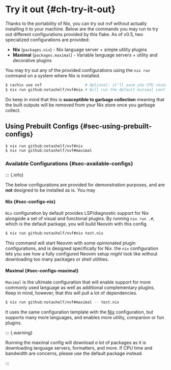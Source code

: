 # Try it out {#ch-try-it-out}

Thanks to the portability of Nix, you can try out nvf without actually
installing it to your machine. Below are the commands you may run to try out
different configurations provided by this flake. As of v0.5, two specialized
configurations are provided:

- **Nix** (`packages.nix`) - Nix language server + simple utility plugins
- **Maximal** (`packages.maximal`) - Variable language servers + utility and
  decorative plugins

You may try out any of the provided configurations using the `nix run` command
on a system where Nix is installed.

```sh
$ cachix use nvf                   # Optional: it'll save you CPU resources and time
$ nix run github:notashelf/nvf#nix # Will run the default minimal configuration
```

Do keep in mind that this is **susceptible to garbage collection** meaning that
the built outputs will be removed from your Nix store once you garbage collect.

## Using Prebuilt Configs {#sec-using-prebuilt-configs}

```bash
$ nix run github:notashelf/nvf#nix
$ nix run github:notashelf/nvf#maximal
```

### Available Configurations {#sec-available-configs}

::: {.info}

The below configurations are provided for demonstration purposes, and are
**not** designed to be installed as is. You may

#### Nix {#sec-configs-nix}

`Nix` configuration by default provides LSP/diagnostic support for Nix alongside
a set of visual and functional plugins. By running `nix run .#`, which is the
default package, you will build Neovim with this config.

```bash
$ nix run github:notashelf/nvf#nix test.nix
```

This command will start Neovim with some opinionated plugin configurations, and
is designed specifically for Nix. the `nix` configuration lets you see how a
fully configured Neovim setup _might_ look like without downloading too many
packages or shell utilities.

#### Maximal {#sec-configs-maximal}

`Maximal` is the ultimate configuration that will enable support for more
commonly used language as well as additional complementary plugins. Keep in
mind, however, that this will pull a lot of dependencies.

```bash
$ nix run github:notashelf/nvf#maximal -- test.nix
```

It uses the same configuration template with the [Nix](#sec-configs-nix)
configuration, but supports many more languages, and enables more utility,
companion or fun plugins.

::: {.warning}

Running the maximal config will download _a lot_ of packages as it is
downloading language servers, formatters, and more. If CPU time and bandwidth
are concerns, please use the default package instead.

:::
